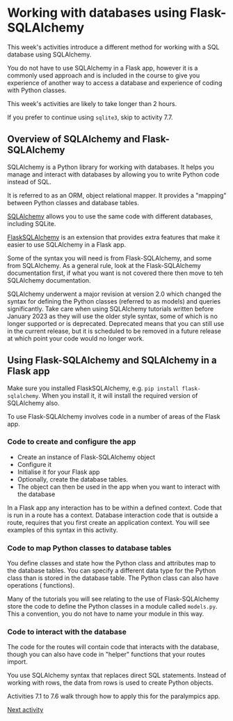 # Working with databases using Flask-SQLAlchemy

This week's activities introduce a different method for working with a SQL database using SQLAlchemy.

You do not have to use SQLAlchemy in a Flask app, however it is a commonly used approach and is included in the course
to give you experience of another way to access a database and experience of coding with Python classes.

This week's activities are likely to take longer than 2 hours.

If you prefer to continue using `sqlite3`, skip to activity 7.7.

## Overview of SQLAlchemy and Flask-SQLAlchemy

SQLAlchemy is a Python library for working with databases. It helps you manage and interact with databases by
allowing you to write Python code instead of SQL.

It is referred to as an ORM, object relational mapper. It provides a "mapping" between Python classes and database
tables.

[SQLAlchemy](https://www.sqlalchemy.org) allows you to use the same code with different databases, including SQLite.

[FlaskSQLAlchemy](https://flask-sqlalchemy.readthedocs.io/en/stable/) is an extension that provides extra features that make it easier to use SQLAlchemy in a Flask app.

Some of the syntax you will need is from Flask-SQLAlchemy, and some from SQLAlchemy. As a general rule, look at the
Flask-SQLAlchemy documentation first, if what you want is not covered there then move to teh SQLAlchemy documentation.

SQLAlchemy underwent a major revision at version 2.0 which changed the syntax for defining the Python classes (referred
to as models) and queries significantly. Take care when using SQLAlchemy tutorials written before January 2023 as they
will use the older style syntax, some of which is no longer supported or is deprecated. Deprecated means that you can
still use in the current release, but it is scheduled to be removed in a future release at which point your code would
no longer work.

## Using Flask-SQLAlchemy and SQLAlchemy in a Flask app

Make sure you installed FlaskSQLAlchemy, e.g. `pip install flask-sqlalchemy`. When you install it, it will install the
required version of SQLAlchemy also.

To use Flask-SQLAlchemy involves code in a number of areas of the Flask app.

### Code to create and configure the app

- Create an instance of Flask-SQLAlchemy object
- Configure it
- Initialise it for your Flask app
- Optionally, create the database tables.
- The object can then be used in the app when you want to interact with the database

In a Flask app any interaction has to be within a defined context. Code that is run in a route has a context. Database
interaction code that is outside a route, requires that you first create an application context. You will see examples
of this syntax in this activity.

### Code to map Python classes to database tables

You define classes and state how the Python class and attributes map to the database tables. You can specify a different
data type for the Python class than is stored in the database table. The Python class can also have operations (
functions).

Many of the tutorials you will see relating to the use of Flask-SQLAlchemy store the code to define the Python classes
in a module called `models.py`. This a convention, you do not have to name your module in this way.

### Code to interact with the database

The code for the routes will contain code that interacts with the database, though you can also have code in "helper"
functions that your routes import.

You use SQLAlchemy syntax that replaces direct SQL statements. Instead of working with rows, the data from rows is used
to create Python objects.

Activities 7.1 to 7.6 walk through how to apply this for the paralympics app.

[Next activity](7-2-initialise.md)
